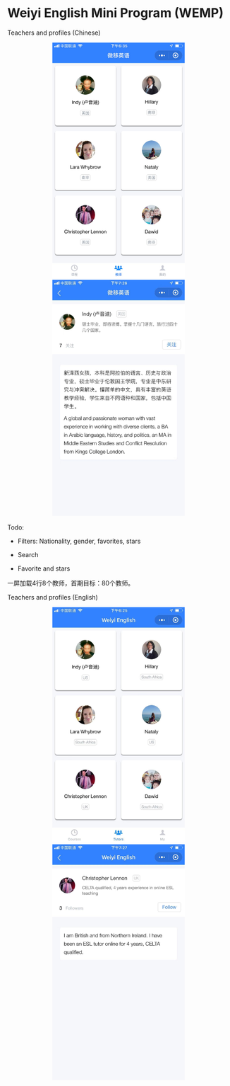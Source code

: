 # Weiyi English Mini Program (WEMP)


Teachers and profiles (Chinese)

<p align="center">
  <img src="images/teachers-cn.jpeg" width="300">
  <img src="images/profile-cn.jpeg" width="300">
</p>

Todo:

- Filters: Nationality, gender, favorites, stars

- Search

- Favorite and stars

一屏加载4行8个教师，首期目标：80个教师。




Teachers and profiles (English)

<p align="center">
  <img src="images/teachers-en.jpeg" width="300">
  <img src="images/profile-en.jpeg" width="300">
</p>





